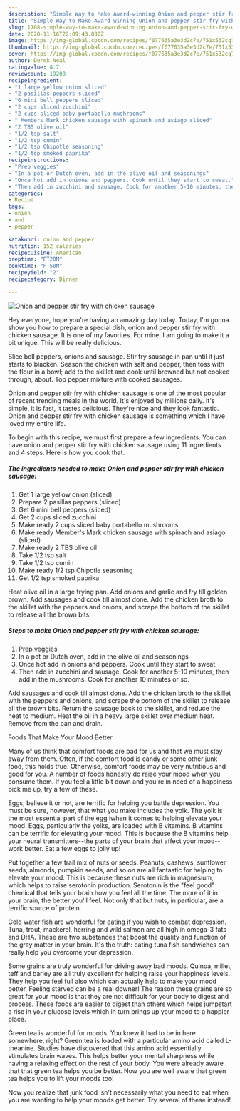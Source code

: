 ```yaml
---
description: "Simple Way to Make Award-winning Onion and pepper stir fry with chicken sausage"
title: "Simple Way to Make Award-winning Onion and pepper stir fry with chicken sausage"
slug: 1708-simple-way-to-make-award-winning-onion-and-pepper-stir-fry-with-chicken-sausage
date: 2020-11-16T22:09:43.830Z
image: https://img-global.cpcdn.com/recipes/f077635a3e3d2c7e/751x532cq70/onion-and-pepper-stir-fry-with-chicken-sausage-recipe-main-photo.jpg
thumbnail: https://img-global.cpcdn.com/recipes/f077635a3e3d2c7e/751x532cq70/onion-and-pepper-stir-fry-with-chicken-sausage-recipe-main-photo.jpg
cover: https://img-global.cpcdn.com/recipes/f077635a3e3d2c7e/751x532cq70/onion-and-pepper-stir-fry-with-chicken-sausage-recipe-main-photo.jpg
author: Derek Neal
ratingvalue: 4.7
reviewcount: 19200
recipeingredient:
- "1 large yellow onion sliced"
- "2 pasillas peppers sliced"
- "6 mini bell peppers sliced"
- "2 cups sliced zucchini"
- "2 cups sliced baby portabello mushrooms"
- " Members Mark chicken sausage with spinach and asiago sliced"
- "2 TBS olive oil"
- "1/2 tsp salt"
- "1/2 tsp cumin"
- "1/2 tsp Chipotle seasoning"
- "1/2 tsp smoked paprika"
recipeinstructions:
- "Prep veggies"
- "In a pot or Dutch oven, add in the olive oil and seasonings"
- "Once hot add in onions and peppers. Cook until they start to sweat."
- "Then add in zucchini and sausage. Cook for another 5-10 minutes, then add in the mushrooms. Cook for another 10 minutes or so."
categories:
- Recipe
tags:
- onion
- and
- pepper

katakunci: onion and pepper 
nutrition: 152 calories
recipecuisine: American
preptime: "PT20M"
cooktime: "PT50M"
recipeyield: "2"
recipecategory: Dinner

---
```



![Onion and pepper stir fry with chicken sausage](https://img-global.cpcdn.com/recipes/f077635a3e3d2c7e/751x532cq70/onion-and-pepper-stir-fry-with-chicken-sausage-recipe-main-photo.jpg)

Hey everyone, hope you're having an amazing day today. Today, I'm gonna show you how to prepare a special dish, onion and pepper stir fry with chicken sausage. It is one of my favorites. For mine, I am going to make it a bit unique. This will be really delicious.

Slice bell peppers, onions and sausage. Stir fry sausage in pan until it just starts to blacken. Season the chicken with salt and pepper, then toss with the flour in a bowl; add to the skillet and cook until browned but not cooked through, about. Top pepper mixture with cooked sausages.

Onion and pepper stir fry with chicken sausage is one of the most popular of recent trending meals in the world. It's enjoyed by millions daily. It's simple, it is fast, it tastes delicious. They're nice and they look fantastic. Onion and pepper stir fry with chicken sausage is something which I have loved my entire life.


To begin with this recipe, we must first prepare a few ingredients. You can have onion and pepper stir fry with chicken sausage using 11 ingredients and 4 steps. Here is how you cook that.

<!--inarticleads1-->

##### The ingredients needed to make Onion and pepper stir fry with chicken sausage:

1. Get 1 large yellow onion (sliced)
1. Prepare 2 pasillas peppers (sliced)
1. Get 6 mini bell peppers (sliced)
1. Get 2 cups sliced zucchini
1. Make ready 2 cups sliced baby portabello mushrooms
1. Make ready  Member&#39;s Mark chicken sausage with spinach and asiago (sliced)
1. Make ready 2 TBS olive oil
1. Take 1/2 tsp salt
1. Take 1/2 tsp cumin
1. Make ready 1/2 tsp Chipotle seasoning
1. Get 1/2 tsp smoked paprika


Heat olive oil in a large frying pan. Add onions and garlic and fry till golden brown. Add sausages and cook till almost done. Add the chicken broth to the skillet with the peppers and onions, and scrape the bottom of the skillet to release all the brown bits. 

<!--inarticleads2-->

##### Steps to make Onion and pepper stir fry with chicken sausage:

1. Prep veggies
1. In a pot or Dutch oven, add in the olive oil and seasonings
1. Once hot add in onions and peppers. Cook until they start to sweat.
1. Then add in zucchini and sausage. Cook for another 5-10 minutes, then add in the mushrooms. Cook for another 10 minutes or so.


Add sausages and cook till almost done. Add the chicken broth to the skillet with the peppers and onions, and scrape the bottom of the skillet to release all the brown bits. Return the sausage back to the skillet, and reduce the heat to medium. Heat the oil in a heavy large skillet over medium heat. Remove from the pan and drain. 

Foods That Make Your Mood Better


Many of us think that comfort foods are bad for us and that we must stay away from them. Often, if the comfort food is candy or some other junk food, this holds true. Otherwise, comfort foods may be very nutritious and good for you. A number of foods honestly do raise your mood when you consume them. If you feel a little bit down and you're in need of a happiness pick me up, try a few of these.

Eggs, believe it or not, are terrific for helping you battle depression. You must be sure, however, that what you make includes the yolk. The yolk is the most essential part of the egg iwhen it comes to helping elevate your mood. Eggs, particularly the yolks, are loaded with B vitamins. B vitamins can be terrific for elevating your mood. This is because the B vitamins help your neural transmitters--the parts of your brain that affect your mood--work better. Eat a few eggs to jolly up!

Put together a few trail mix of nuts or seeds. Peanuts, cashews, sunflower seeds, almonds, pumpkin seeds, and so on are all fantastic for helping to elevate your mood. This is because these nuts are rich in magnesium, which helps to raise serotonin production. Serotonin is the "feel good" chemical that tells your brain how you feel all the time. The more of it in your brain, the better you'll feel. Not only that but nuts, in particular, are a terrific source of protein.

Cold water fish are wonderful for eating if you wish to combat depression. Tuna, trout, mackerel, herring and wild salmon are all high in omega-3 fats and DHA. These are two substances that boost the quality and function of the gray matter in your brain. It's the truth: eating tuna fish sandwiches can really help you overcome your depression. 

Some grains are truly wonderful for driving away bad moods. Quinoa, millet, teff and barley are all truly excellent for helping raise your happiness levels. They help you feel full also which can actually help to make your mood better. Feeling starved can be a real downer! The reason these grains are so great for your mood is that they are not difficult for your body to digest and process. These foods are easier to digest than others which helps jumpstart a rise in your glucose levels which in turn brings up your mood to a happier place.

Green tea is wonderful for moods. You knew it had to be in here somewhere, right? Green tea is loaded with a particular amino acid called L-theanine. Studies have discovered that this amino acid essentially stimulates brain waves. This helps better your mental sharpness while having a relaxing effect on the rest of your body. You were already aware that that green tea helps you be better. Now you are well aware that green tea helps you to lift your moods too!

Now you realize that junk food isn't necessarily what you need to eat when you are wanting to help your moods get better. Try several of these instead!

